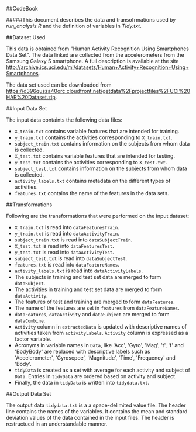##CodeBook

#####This document describes the data and transofrmations used by *run_analysis.R* and the definition of variables in *Tidy.txt*.

##Dataset Used

This data is obtained from "Human Activity Recognition Using Smartphones Data Set". The data linked are collected from the accelerometers from the Samsung Galaxy S smartphone. A full description is available at the site <http://archive.ics.uci.edu/ml/datasets/Human+Activity+Recognition+Using+Smartphones>.

The data set used can be downloaded from <https://d396qusza40orc.cloudfront.net/getdata%2Fprojectfiles%2FUCI%20HAR%20Dataset.zip>. 

##Input Data Set

The input data containts the following data files:

- `X_train.txt` contains variable features that are intended for training.
- `y_train.txt` contains the activities corresponding to `X_train.txt`.
- `subject_train.txt` contains information on the subjects from whom data is collected.
- `X_test.txt` contains variable features that are intended for testing.
- `y_test.txt` contains the activities corresponding to `X_test.txt`.
- `subject_test.txt` contains information on the subjects from whom data is collected.
- `activity_labels.txt` contains metadata on the different types of activities.
- `features.txt` contains the name of the features in the data sets.

##Transformations

Following are the transformations that were performed on the input dataset:

- `X_train.txt` is read into `dataFeaturesTrain`.
- `y_train.txt` is read into `dataActivityTrain`.
- `subject_train.txt` is read into `dataSubjectTrain`.
- `X_test.txt` is read into `dataFeaturesTest`.
- `y_test.txt` is read into `dataActivityTest`.
- `subject_test.txt` is read into `dataSubjectTest`.
- `features.txt` is read into `dataFeatureNames`.
- `activity_labels.txt` is read into `dataActivityLabels`.
- The subjects in training and test set data are merged to form `dataSubject`.
- The activities in training and test set data are merged to form `dataActivity`.
- The features of test and training are merged to form `dataFeatures`.
- The name of the features are set in `features` from `dataFeatureNames`.
- `dataFeatures`, `dataActivity` and `dataSubject` are merged to form `dataCombine`.
- `Activity` column in `extractedData` is updated with descriptive names of activities taken from `activityLabels`. `Activity` column is expressed as a factor variable.
- Acronyms in variable names in `Data`, like 'Acc', 'Gyro', 'Mag', 't', 'f' and 'BodyBody' are replaced with descriptive labels such as 'Accelerometer', 'Gyroscpoe', 'Magnitude', 'Time', 'Frequency' and 'Body'.
- `tidyData` is created as a set with average for each activity and subject of `Data`. Entries in `tidyData` are ordered based on activity and subject.
- Finally, the data in `tidyData` is written into `tidydata.txt`.

##Output Data Set

The output data `tidydata.txt` is a a space-delimited value file. The header line contains the names of the variables. It contains the mean and standard deviation values of the data contained in the input files. The header is restructued in an understandable manner. 
